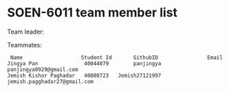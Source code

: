 # SOEN-6011 team member list

Team leader: 

Teammates:
      
     Name                   Student Id       GithubID                Email
    Jingya Pan    	         40044079        panjingya	  panjingya0929@gmail.com
    Jemish Kishor Paghadar	 40080723	Jemish27121997	  jemish.pagghadar27@gmail.com

  
